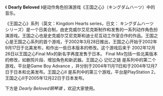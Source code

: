 

《 **Dearly Beloved** 》是动作角色扮演游戏《王国之心》（キングダムハーツ）中的音乐。

《王国之心》系列（英文：Kingdom Hearts series，日文： キングダムハーツ
シリーズ）是一个日美合制，由史克威尔艾尼克斯制作和发售的一系列动作角色扮演游戏。王国之心也是史克威尔艾尼克斯和迪士尼互动工作室合作的作品。王国之心是王国之心系列的首个游戏，于2002年3月28日推出，王国之心开始于2002年9月17日于北美发布，和作出一些日本版本的修改。这个游戏后来于
2002年12月26日以王国之心Final Mix的新名字再度发售于日本。 Final Mix包括一些北美版本的修改，如删剪片段、增加角色和新武器。王国之心
记忆之链 是系列中的第二个游戏，平台是Game Boy Advance
，并分别于2004年11月11日和于2004年12月7日于日本和北美发布。王国之心II 是系列中的第三个游戏，平台是PlayStation
2，王国之心II于2005年12月22日于日本发布。

下方是 _Dearly Beloved钢琴谱_ ，欢迎大家使用。

